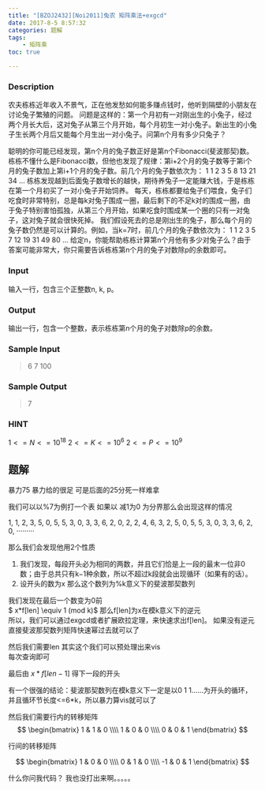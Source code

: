 ```yaml
---
title: "[BZOJ2432][Noi2011]兔农 矩阵乘法+exgcd"
date: 2017-8-5 8:57:32
categories: 题解
tags:
    - 矩阵乘
toc: true

---
```



### Description
 农夫栋栋近年收入不景气，正在他发愁如何能多赚点钱时，他听到隔壁的小朋友在讨论兔子繁殖的问题。
问题是这样的：第一个月初有一对刚出生的小兔子，经过两个月长大后，这对兔子从第三个月开始，每个月初生一对小兔子。新出生的小兔子生长两个月后又能每个月生出一对小兔子。问第n个月有多少只兔子？
<!--more-->
聪明的你可能已经发现，第n个月的兔子数正好是第n个Fibonacci(斐波那契)数。栋栋不懂什么是Fibonacci数，但他也发现了规律：第i+2个月的兔子数等于第i个月的兔子数加上第i+1个月的兔子数。前几个月的兔子数依次为：
1 1 2 3 5 8 13 21 34 …
栋栋发现越到后面兔子数增长的越快，期待养兔子一定能赚大钱，于是栋栋在第一个月初买了一对小兔子开始饲养。
每天，栋栋都要给兔子们喂食，兔子们吃食时非常特别，总是每k对兔子围成一圈，最后剩下的不足k对的围成一圈，由于兔子特别害怕孤独，从第三个月开始，如果吃食时围成某一个圈的只有一对兔子，这对兔子就会很快死掉。
我们假设死去的总是刚出生的兔子，那么每个月的兔子数仍然是可以计算的。例如，当k=7时，前几个月的兔子数依次为：
1 1 2 3 5 7 12 19 31 49 80 …
给定n，你能帮助栋栋计算第n个月他有多少对兔子么？由于答案可能非常大，你只需要告诉栋栋第n个月的兔子对数除p的余数即可。

### Input

输入一行，包含三个正整数n, k, p。

### Output
输出一行，包含一个整数，表示栋栋第n个月的兔子对数除p的余数。

### Sample Input
>6 7 100

### Sample Output
>7

### HINT

$1<=N<=10^18$
$2<=K<=10^6$
$2<=P<=10^9$

## 题解
暴力75 暴力给的很足
可是后面的25分死一样难拿  

我们可以以%7为例打一个表
如果以 减1为0 为分界那么会出现这样的情况

1, 1, 2, 3, 5, 0,
5, 5, 3, 0,
3, 3, 6, 2, 0,
2, 2, 4, 6, 3, 2, 5, 0,
5, 5, 3, 0,
3, 3, 6, 2, 0,
·········

那么我们会发现他用2个性质
1. 我们发现，每段开头必为相同的两数，并且它们恰是上一段的最末一位非0数；由于总共只有k−1种余数，所以不超过k段就会出现循环（如果有的话）。
2. 设开头的数为x 那么这个数列为%k意义下的斐波那契数列

我们发现在最后一个数变为0前  
$ x*f[len] \equiv 1 (mod k)$
那么f[len]为x在模k意义下的逆元  
所以，我们可以通过exgcd或者扩展欧拉定理，来快速求出f[len]。
如果没有逆元直接斐波那契数列矩阵快速幂过去就可以了

然后我们需要len
其实这个我们可以预处理出来vis  
每次查询即可  

最后由 $x*f[len-1]$ 得下一段的开头  

有一个很强的结论：斐波那契数列在模k意义下一定是以0 1 1……为开头的循环，并且循环节长度<=6*k，所以暴力算vis就可以了  

然后我们需要行内的转移矩阵
$$ \begin{bmatrix} 1 & 1 & 0 \\\\ 1 & 0 & 0 \\\\ 0 & 0 & 1 \end{bmatrix} $$

行间的转移矩阵

$$ \begin{bmatrix} 1 & 0 & 0 \\\\ 0 & 1 & 0 \\\\ -1 & 0 & 1 \end{bmatrix} $$


什么你问我代码？
我也没打出来啊。。。。。

